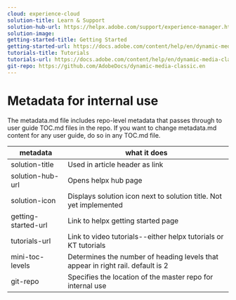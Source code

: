 ```yaml
---
cloud: experience-cloud
solution-title: Learn & Support
solution-hub-url: https://helpx.adobe.com/support/experience-manager.html
solution-image:
getting-started-title: Getting Started
getting-started-url: https://docs.adobe.com/content/help/en/dynamic-media-classic/using/getting-started/dmc-platform-overview.html
tutorials-title: Tutorials
tutorials-url: https://docs.adobe.com/content/help/en/dynamic-media-classic/using/intro/training-videos.html
git-repo: https://github.com/AdobeDocs/dynamic-media-classic.en
---
```


# Metadata for internal use

The metadata.md file includes repo-level metadata that passes through to user guide TOC.md files in the repo. If you want to change metadata.md content for any user guide, do so in any TOC.md file.

| metadata | what it does |
|--- |--- |
| solution-title | Used in article header as link |
| solution-hub-url | Opens helpx hub page |
| solution-icon | Displays solution icon next to solution title. Not yet implemented |
| getting-started-url | Link to helpx getting started page |
| tutorials-url | Link to video tutorials--either helpx tutorials or KT tutorials |
| mini-toc-levels | Determines the number of heading levels that appear in right rail. default is 2 |
| git-repo | Specifies the location of the master repo for internal use |
